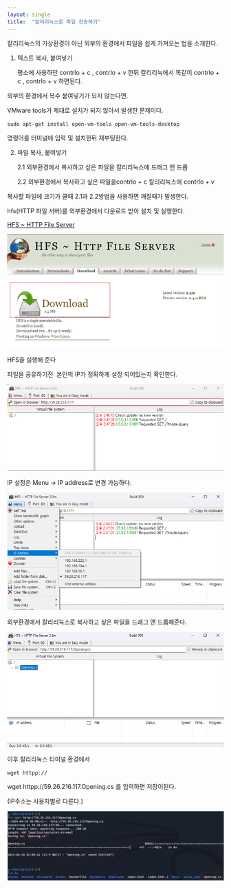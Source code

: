 ```yaml
---
layout: single
title:  "칼리리눅스로 파일 전송하기" 
---
```


칼리리눅스의 가상환경이 아닌 외부의 환경에서 파일을 쉽게 가져오는 법을 소개한다.

1. 텍스트 복사, 붙여넣기 
   
   평소에 사용하던 contrlo + c  , contrlo + v 한뒤 칼리리눅에서 똑같이 contrlo + c , contrlo + v 하면된다.

외부의 환경에서 복수 붙여넣기가 되지 않는다면.

VMware tools가 제대로 설치가 되지 않아서 발생한 문제이다.

```
sudo apt-get install open-vm-tools open-vm-tools-desktop
```

명령어를 터미널에 입력 및 설치한뒤 재부팅한다.

2. 파일 복사, 붙여넣기 
   
   2.1 외부환경에서 복사하고 싶은 파일을 칼리리눅스에 드래그 앤 드롭
   
   2.2 외부환경에서 복사하고 싶은 파일을contrlo + c  칼리리눅스에 contrlo + v 

복사할 파일에 크기가 클때 2.1과 2.2방법을 사용하면 깨질때가 발생한다.

hfs(HTTP 파일 서버)를 외부환경에서 다운로드 받아 설치 및 실행한다. 

[HFS ~ HTTP File Server](https://www.rejetto.com/hfs/?f=dl)

![](../images/2024-04-16_kali/2024-04-16-14-44-37-image.png)

HFS을 실행해 준다

파일을 공유하기전  본인의 IP가 정확하게 설정 되어있는지 확인한다.

![스크린샷 2024-04-16 144751.png](../images/2024-04-16_kali/dfebae2d0d54430e99e8b8f09686c74b03700d48.png)

IP 설정은 Menu -> IP address로 변경 가능하다.

![](../images/2024-04-16_kali/2024-04-16-14-51-51-image.png)

외부환경에서 칼리리눅스로 복사하고 싶은 파일을 드래그 앤 드롭해준다.

![](../images/2024-04-16_kali/2024-04-16-15-03-19-image.png)

이후 칼리리눅스 티미널 환경에서 

```
wget httpp://
```

wget httpp://59.26.216.117.Opening.cs 를 입력하면 저장이된다.

(IP주소는 사용자별로 다른다.)

![스크린샷 2024-04-16 150221.png](../images/2024-04-16_kali/2a8f5f27da37b299e0d9d0a358ac894c01cdbbd2.png)
